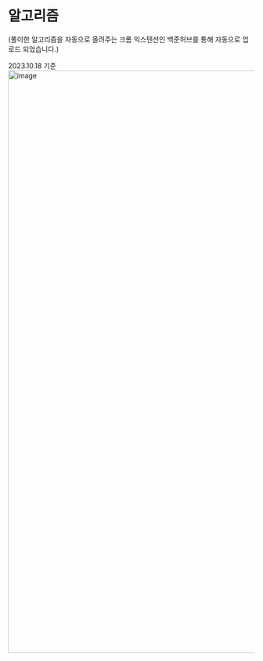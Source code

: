 # 알고리즘


(풀이한 알고리즘을 자동으로 올려주는 크롬 익스텐션인 백준허브를 통해 자동으로 업로드 되었습니다.)

2023.10.18 기준
<img width="1189" alt="image" src="https://github.com/soonyoung-hwang/Algorithm/assets/78343941/0dcdd368-bc40-464e-b730-d8e6392f3e83">
